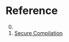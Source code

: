 # Reference

0. []()
0. [Secure Compilation](https://drops.dagstuhl.de/opus/volltexte/2022/15933/pdf/dagrep_v011_i010_p173_21481.pdf)

